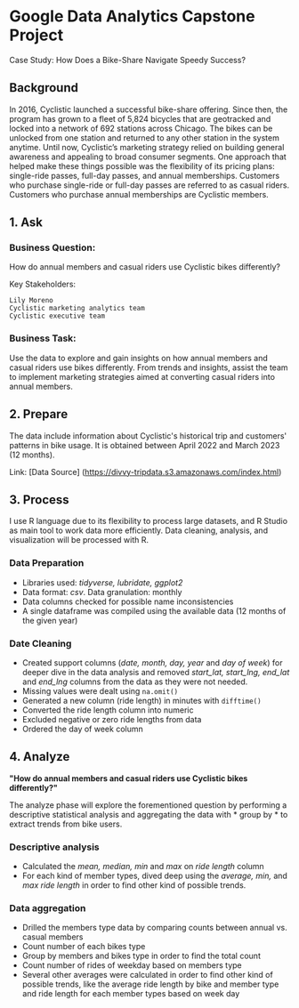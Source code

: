 # Google Data Analytics Capstone Project
Case Study: How Does a Bike-Share Navigate Speedy Success?

## Background ##

  In 2016, Cyclistic launched a successful bike-share offering. Since then, the program has grown to a fleet of 5,824 bicycles that are geotracked and locked into a network of 692 stations across Chicago. The bikes can be unlocked from one station and returned to any other station in the system anytime. Until now, Cyclistic’s marketing strategy relied on building general awareness and appealing to broad consumer segments. One approach that helped make these things possible was the flexibility of its pricing plans: single-ride passes, full-day passes, and annual memberships. Customers who purchase single-ride or full-day passes are referred to as casual riders. Customers who purchase annual memberships are Cyclistic members.

## 1. Ask

### Business Question:

How do annual members and casual riders use Cyclistic bikes differently?

Key Stakeholders:

    Lily Moreno
    Cyclistic marketing analytics team
    Cyclistic executive team

### Business Task:

Use the data to explore and gain insights on how annual members and casual riders use bikes differently. From trends and insights, assist the team to implement marketing strategies aimed at converting casual riders into annual members.

## 2. Prepare

The data include information about Cyclistic's historical trip and customers' patterns in bike usage. It is obtained between April 2022 and March 2023 (12 months).

Link: [Data Source] (https://divvy-tripdata.s3.amazonaws.com/index.html)


## 3. Process

I use R language due to its flexibility to process large datasets, and R Studio as main tool to work data more efficiently. Data cleaning, analysis, and visualization will be processed with R.

### Data Preparation

  - Libraries used: *tidyverse, lubridate, ggplot2*
  - Data format: *csv*.  Data granulation: monthly
  - Data columns checked for possible name inconsistencies
  - A single dataframe was compiled using the available data (12 months of the given year)

### Date Cleaning

  - Created support columns (*date, month, day, year* and *day of week*) for deeper dive in the data analysis and removed *start_lat, start_lng, end_lat* and *end_lng* columns from the data as they were not needed.
  - Missing values were dealt using `na.omit()`
  - Generated a new column (ride length) in minutes with `difftime()`
  - Converted the ride length column into numeric
  - Excluded negative or zero ride lengths from data
  - Ordered the day of week column

## 4. Analyze

**"How do annual members and casual riders use Cyclistic bikes differently?"**

The analyze phase will explore the forementioned question by performing a descriptive statistical analysis and aggregating the data with * group by * to extract trends from bike users.

### Descriptive analysis ###

  - Calculated the *mean, median, min* and *max* on *ride length* column
  - For each kind of member types, dived deep using the *average, min,* and *max ride length* in order to find other kind of possible trends.

### Data aggregation ###

  - Drilled the members type data by comparing counts between annual vs. casual members
  - Count number of each bikes type
  - Group by members and bikes type in order to find the total count
  - Count number of rides of weekday based on members type
  - Several other averages were calculated in order to find other kind of possible trends, like the average ride length by bike and member type and ride length for each member types based on week day


